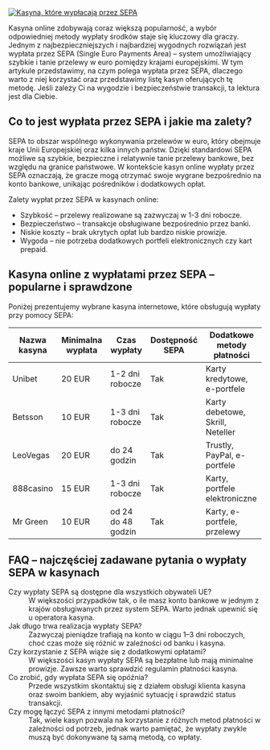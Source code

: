 [![Kasyna, które wypłacają przez SEPA](https://123-caf.pages.dev/gitsignup.png)](https://vrmoo.ru/Bt82HjjY)

<p>Kasyna online zdobywają coraz większą popularność, a wybór odpowiedniej metody wypłaty środków staje się kluczowy dla graczy. Jednym z najbezpieczniejszych i najbardziej wygodnych rozwiązań jest wypłata przez SEPA (Single Euro Payments Area) – system umożliwiający szybkie i tanie przelewy w euro pomiędzy krajami europejskimi. W tym artykule przedstawimy, na czym polega wypłata przez SEPA, dlaczego warto z niej korzystać oraz przedstawimy listę kasyn oferujących tę metodę. Jeśli zależy Ci na wygodzie i bezpieczeństwie transakcji, ta lektura jest dla Ciebie.</p>  <h2>Co to jest wypłata przez SEPA i jakie ma zalety?</h2> <p>SEPA to obszar wspólnego wykonywania przelewów w euro, który obejmuje kraje Unii Europejskiej oraz kilka innych państw. Dzięki standardowi SEPA możliwe są szybkie, bezpieczne i relatywnie tanie przelewy bankowe, bez względu na granice państwowe. W kontekście kasyn online wypłaty przez SEPA oznaczają, że gracze mogą otrzymać swoje wygrane bezpośrednio na konto bankowe, unikając pośredników i dodatkowych opłat.</p> <p>Zalety wypłat przez SEPA w kasynach online:</p> <ul> <li>Szybkość – przelewy realizowane są zazwyczaj w 1-3 dni robocze.</li> <li>Bezpieczeństwo – transakcje obsługiwane bezpośrednio przez banki.</li> <li>Niskie koszty – brak ukrytych opłat lub bardzo niskie prowizje.</li> <li>Wygoda – nie potrzeba dodatkowych portfeli elektronicznych czy kart prepaid.</li> </ul>  <h2>Kasyna online z wypłatami przez SEPA – popularne i sprawdzone</h2> <p>Poniżej prezentujemy wybrane kasyna internetowe, które obsługują wypłaty przy pomocy SEPA:</p> <table> <thead> <tr> <th>Nazwa kasyna</th> <th>Minimalna wypłata</th> <th>Czas wypłaty</th> <th>Dostępność SEPA</th> <th>Dodatkowe metody płatności</th> </tr> </thead> <tbody> <tr> <td>Unibet</td> <td>20 EUR</td> <td>1-2 dni robocze</td> <td>Tak</td> <td>Karty kredytowe, e-portfele</td> </tr> <tr> <td>Betsson</td> <td>10 EUR</td> <td>1-3 dni robocze</td> <td>Tak</td> <td>Karty debetowe, Skrill, Neteller</td> </tr> <tr> <td>LeoVegas</td> <td>20 EUR</td> <td>do 24 godzin</td> <td>Tak</td> <td>Trustly, PayPal, e-portfele</td> </tr> <tr> <td>888casino</td> <td>15 EUR</td> <td>1-3 dni robocze</td> <td>Tak</td> <td>Karty, portfele elektroniczne</td> </tr> <tr> <td>Mr Green</td> <td>10 EUR</td> <td>od 24 do 48 godzin</td> <td>Tak</td> <td>Karty, e-portfele, przelewy</td> </tr> </tbody> </table>  <h2>FAQ – najczęściej zadawane pytania o wypłaty SEPA w kasynach</h2> <dl> <dt>Czy wypłaty SEPA są dostępne dla wszystkich obywateli UE?</dt> <dd>W większości przypadków tak, o ile masz konto bankowe w jednym z krajów obsługiwanych przez system SEPA. Warto jednak upewnić się u operatora kasyna.</dd>  <dt>Jak długo trwa realizacja wypłaty SEPA?</dt> <dd>Zazwyczaj pieniądze trafiają na konto w ciągu 1–3 dni roboczych, choć czas może się różnić w zależności od banku i kasyna.</dd>  <dt>Czy korzystanie z SEPA wiąże się z dodatkowymi opłatami?</dt> <dd>W większości kasyn wypłaty SEPA są bezpłatne lub mają minimalne prowizje. Zawsze warto sprawdzić regulamin płatności kasyna.</dd>  <dt>Co zrobić, gdy wypłata SEPA się opóźnia?</dt> <dd>Przede wszystkim skontaktuj się z działem obsługi klienta kasyna oraz swoim bankiem, aby wyjaśnić sytuację i sprawdzić status transakcji.</dd>  <dt>Czy mogę łączyć SEPA z innymi metodami płatności?</dt> <dd>Tak, wiele kasyn pozwala na korzystanie z różnych metod płatności w zależności od potrzeb, jednak warto pamiętać, że wypłaty zwykle muszą być dokonywane tą samą metodą, co wpłaty.</dd> </dl>